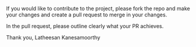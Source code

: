 If you would like to contribute to the project, please fork the repo and make your changes and create a pull request to merge in your changes.

In the pull request, please outline clearly what your PR achieves.

Thank you,
Latheesan Kanesamoorthy
